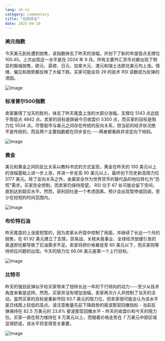 ```yaml
---
lang: zh-cn
category: commentary
title: "日终评论"
date: 2025-04-10
---
```


### 美元指数

今天美元到处遭到抛售，该指数抹去了昨天的涨幅，并创下了新的年度低点支撑位 100.45。上次出现这一水平是在 2024 年 9 月。所有主要外汇货币对都出现了明显的极端抛售，欧元、英镑、日元、加拿大元、澳元和瑞士法郎兑美元均上涨。情绪、偏见和趋势都反映了大幅下跌。买家可能会将 29 的技术 RSI 读数视为反弹的诱因。 

![Image](https://markleighedu.github.io/img/Apr-2025/10-Apr-2025/usdindex.jpg)

### 标准普尔500指数

卖家赢得了当天的胜利，抹去了昨天尾盘上涨的大部分涨幅。支撑位 5143 点远低于周低点 4842 点。卖家的目标是跌破今日收盘价 5300 点，而买家的目标是阻力位 5534 点。尽管股市与美元之间存在传统的反向关系，但当前的经济状况绝不是传统的，而且两个主要指数都在同步变化----两者都看跌并坚定向下倾斜。

![Image](https://markleighedu.github.io/img/Apr-2025/10-Apr-2025/sp500.jpg)

### 黄金

美元和黄金之间的反比关系以教科书式的方式呈现，黄金在昨天的 100 美元以上的涨幅基础上进一步上涨，并进一步走高 90 美元以上，最终创下历史新高阻力位 3177 美元。除了反向关系之外，金属安全作为世界货币的替代品的地位转化为"恐慌"需求，买家完全控制，而卖家仍保持观望。 RSI 位于 67 处可能会留下空间，直到达到超买水平。然而，获利回吐是一个考虑因素，预计会出现暂停或回调，至少在较短的时间范围内。 

![Image](https://markleighedu.github.io/img/Apr-2025/10-Apr-2025/gold.jpg)

### 布伦特石油

昨天尾盘的上涨是短暂的，因为卖家从开盘中控制了局面，并继续了长达一个月的抛售，在 61.92 美元建立了支撑。贸易战、关税未竟事业、全球经济放缓引发的衰退担忧都导致了石油需求不足。卖家将把价格看低至 60 美元以下，而买家则等待供应问题的出现。今天的阻力位 66.06 美元是第一个上行目标。

![Image](https://markleighedu.github.io/img/Apr-2025/10-Apr-2025/brentoil.jpg)

### 比特币

昨天的强劲反弹似乎给买家带来了扭转长达一年的下行倾向的动力----至少从技术角度来看是这样。然而，买家并没有增加涨幅，卖家再次介入并控制了当天的活动。虽然买家的目标是重新夺回 83.7 美元的阻力位，但卖家很可能会认为该水平是日线图上较低的高点。请注意衡量先前下降趋势的斐波那契回撤指标 - 当前反弹保持在 82.5 万美元的 23.8% 斐波那契回撤水平 - 昨天的收盘价和今天的阻力位。买家一直在努力维持在 8 万美元以上，而随着价格走势在 7 万美元中部区域显得舒适，该水平将变得至关重要。

![Image](https://markleighedu.github.io/img/Apr-2025/10-Apr-2025/bitcoin.jpg)

